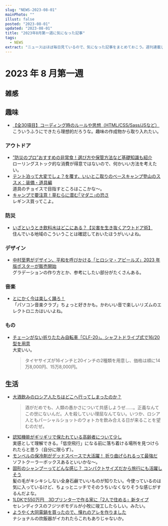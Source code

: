 ```yaml
---
slug: "NEWS-2023-08-01"
mainPhoto: ""
illust: false
posted: "2023-08-01"
updated: "2023-08-01"
title: "2023年8月第一週に気になった記事"
tags:
  - NEWS
extract: "ニュースはほぼ毎日見ているので、気になった記事をまとめておこう。週刊連載したい。"
---
```


# 2023 年 8 月第一週

## 雑感

## 趣味

- [【全30項目】コーディング時のルールや思想（HTML/CSS/Sass/JSなど）](https://zenn.dev/dadada/articles/8faf8e1e20c0a5)  
  こういうふうにできたら理想的だろうな。趣味の作成物から取り入れたい。    

### アウトドア

- [”防災のプロ”おすすめの非常食！選び方や保管方法など基礎知識も紹介](https://yamahack.com/1912)  
  ローリングストック的な消費が得意ではないので、何かいい方法を考えたい。
- [テント泊って大変でしょ？を覆す、いいとこ取りのベースキャンプ登山のススメ：装備・道具編](https://yamahack.com/5791)  
  道具のチョイスで目指すところはここかな〜。
- [キャンプで要注意！草むらに潜む｢マダニ｣の恐さ](https://toyokeizai.net/articles/-/689337?page=4)  
  レギンス買ってこよ。

### 防災
- [いざというとき飲料水はどこにある？【災害を生き抜くアウトドア術】](https://www.bepal.net/archives/266206)  
  住んでいる地域のこういうことは確認しておいたほうがいいよね。

### デザイン
- [中村至男がデザイン、平和を呼びかける「ヒロシマ・アピールズ」2023 年版ポスターが販売開始](https://www.japandesign.ne.jp/news/2023/07/72322/)  
  グラデーションの作り方とか、参考にしたい部分がたくさんある。

### 音楽
- [とにかく今は楽しく踊ろ！](http://turntokyo.com/reviews/fine-line/)  
  「パソコン音楽クラブ」ちょっと好きかも。かわいい音で楽しいリズムのエレクトロニカはいいよね。

### もの
- [チェーンがない折りたたみ自転車「CLF-20」。シャフトドライブ式で16/20型を用意](https://pc.watch.impress.co.jp/docs/news/1521483.html)  
  大変いい。  
  > タイヤサイズが16インチと20インチの2種類を用意し、価格は順に14万8,000円、15万8,000円。

## 生活

- [大酒飲みのロシア人たちはどこへ行ってしまったのか？](https://blog.tinect.jp/?p=82871)
  > 酒がだめでも、人類の愚かさについて共感しようぜ……。正義なんてこの世にないんだ。人を殺していい理屈なんてない。いつか、ロシア人ともパーシャルショットのウォトカを飲み合える日が来ることを望むのだぜ。
- [認知機能がギリギリで保たれている高齢者について少し](https://p-shirokuma.hatenadiary.com/entry/20230730/1690700400)  
  実感として理解できる。「低空飛行」になる前に落ち着ける場所を見つけられたらと思う（自分に限らず）。
- [モンベルの保冷剤がデッドスペースで大活躍！ 折り曲げられるって最強だ](https://www.gizmodo.jp/2023/07/monbel_flexcoldpack.html)  
  ソフトクーラーボックスあるといいかな〜。
- [固形のシャンプーってどんな感じ？ コンパクトサイズだから旅行にも活躍しそう](https://www.gizmodo.jp/2023/07/273291.html)  
  髪の毛がキシキシしない全身石鹸でいいものが知りたい。今使っているのは気に入っているけど、ちょっとニッチでそのうちいなくなりそうな感じがするんだよな。
- [1LDKで550万円　3Dプリンターで作る家に「2人で住める」新タイプ](https://www.itmedia.co.jp/news/articles/2308/03/news185.html)  
  セレンディクスのフジツボモデルが小牧に竣工したらしい。みたい。
- [ようやく大同電鍋を買ったので、憧れのアレを作りました](https://dailyportalz.jp/kiji/tatung-dennabe)  
  ナショナルの炊飯器がイカれたらこれもありじゃないか。